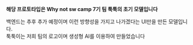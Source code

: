 **해당 프로토타입은 Why not sw camp 7기 팀 툭툭의 초기 모델입니다**   

백엔드는 추후 추가 예정이며 이런 방향성을 가지고 나가겠다는 UI만을 만든 모델입니다.   
툭툭이는 저희 팀의 로고이며 생성형 AI를 이용하여 만들었습니다
